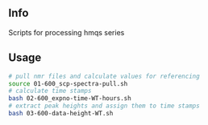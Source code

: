 ## Info
Scripts for processing hmqs series
## Usage
```bash
# pull nmr files and calculate values for referencing
source 01-600_scp-spectra-pull.sh
# calculate time stamps
bash 02-600_expno-time-WT-hours.sh
# extract peak heights and assign them to time stamps
bash 03-600-data-height-WT.sh
```
